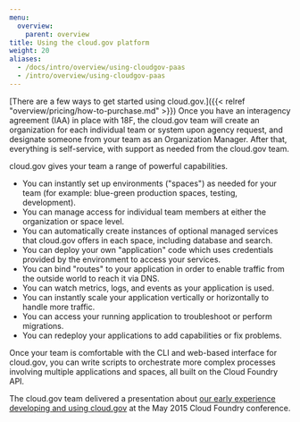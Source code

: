 ```yaml
---
menu:
  overview:
    parent: overview
title: Using the cloud.gov platform
weight: 20
aliases:
  - /docs/intro/overview/using-cloudgov-paas
  - /intro/overview/using-cloudgov-paas
---
```



[There are a few ways to get started using cloud.gov.]({{< relref "overview/pricing/how-to-purchase.md" >}}) Once you have an interagency agreement (IAA) in place with 18F, the cloud.gov team will create an organization for each individual team or system upon agency request, and designate someone from your team as an Organization Manager. After that, everything is self-service, with support as needed from the cloud.gov team.

cloud.gov gives your team a range of powerful capabilities.

- You can instantly set up environments ("spaces") as needed for your team (for example: blue-green production spaces, testing, development).
- You can manage access for individual team members at either the organization or space level.
- You can automatically create instances of optional managed services that cloud.gov offers in each space, including database and search.
- You can deploy your own "application" code which uses credentials provided by the environment to access your services.
- You can bind "routes" to your application in order to enable traffic from the outside world to reach it via DNS.
- You can watch metrics, logs, and events as your application is used.
- You can instantly scale your application vertically or horizontally to handle more traffic.
- You can access your running application to troubleshoot or perform migrations.
- You can redeploy your applications to add capabilities or fix problems.

Once your team is comfortable with the CLI and web-based interface for cloud.gov, you can write scripts to orchestrate more complex processes involving multiple applications and spaces, all built on the Cloud Foundry API.

The cloud.gov team delivered a presentation about [our early experience developing and using cloud.gov](http://www.altoros.com/cflive/gsa-cuts-app-deployment-from-14-months-to-2-3-days-with-cloud-foundry/) at the May 2015 Cloud Foundry conference.
